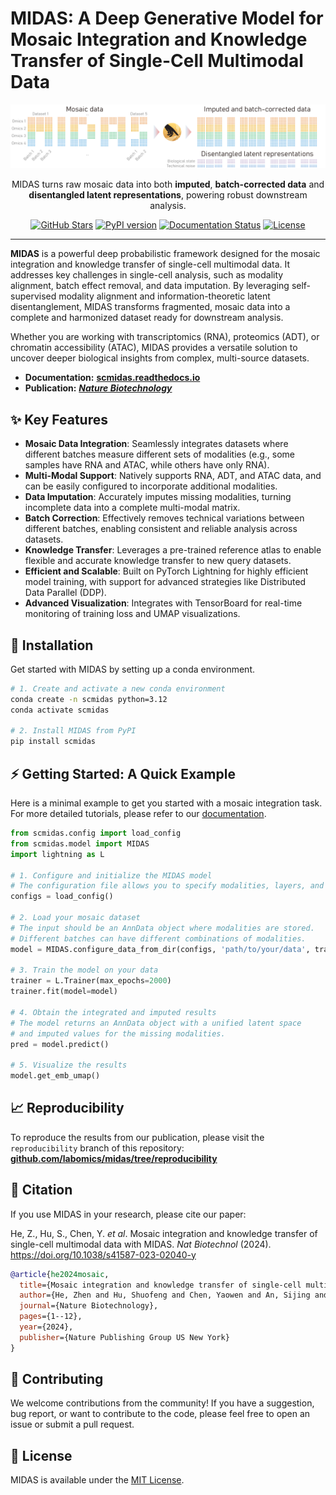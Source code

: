 # MIDAS: A Deep Generative Model for Mosaic Integration and Knowledge Transfer of Single-Cell Multimodal Data

<div align="center">
  <img src="docs/source/_static/img/midas_logo_vertical.png" alt="MIDAS Logo" width="1200px">
</div>

<p align="center">
  MIDAS turns raw mosaic data into both <strong>imputed</strong>, <strong>batch-corrected data</strong> and <strong>disentangled latent representations</strong>, powering robust downstream analysis.
</p>

<p align="center">
  <a href="https://github.com/labomics/midas/stargazers"><img src="https://img.shields.io/github/stars/labomics/midas?style=social" alt="GitHub Stars"></a>
  <a href="https://pypi.org/project/scmidas/"><img src="https://img.shields.io/pypi/v/scmidas" alt="PyPI version"></a>
  <a href="https://scmidas.readthedocs.io/en/latest/"><img src="https://img.shields.io/readthedocs/scmidas" alt="Documentation Status"></a>
  <a href="https://github.com/labomics/midas/LICENSE"><img src="https://img.shields.io/github/license/labomics/midas?v=1" alt="License"></a>
</p>

---

**MIDAS** is a powerful deep probabilistic framework designed for the mosaic integration and knowledge transfer of single-cell multimodal data. It addresses key challenges in single-cell analysis, such as modality alignment, batch effect removal, and data imputation. By leveraging self-supervised modality alignment and information-theoretic latent disentanglement, MIDAS transforms fragmented, mosaic data into a complete and harmonized dataset ready for downstream analysis.

Whether you are working with transcriptomics (RNA), proteomics (ADT), or chromatin accessibility (ATAC), MIDAS provides a versatile solution to uncover deeper biological insights from complex, multi-source datasets.

- **Documentation:** [**scmidas.readthedocs.io**](https://scmidas.readthedocs.io/en/latest/)
- **Publication:** [***Nature Biotechnology***](https://www.nature.com/articles/s41587-023-02040-y)

## ✨ Key Features

*   **Mosaic Data Integration**: Seamlessly integrates datasets where different batches measure different sets of modalities (e.g., some samples have RNA and ATAC, while others have only RNA).
*   **Multi-Modal Support**: Natively supports RNA, ADT, and ATAC data, and can be easily configured to incorporate additional modalities.
*   **Data Imputation**: Accurately imputes missing modalities, turning incomplete data into a complete multi-modal matrix.
*   **Batch Correction**: Effectively removes technical variations between different batches, enabling consistent and reliable analysis across datasets.
*   **Knowledge Transfer**: Leverages a pre-trained reference atlas to enable flexible and accurate knowledge transfer to new query datasets.
*   **Efficient and Scalable**: Built on PyTorch Lightning for highly efficient model training, with support for advanced strategies like Distributed Data Parallel (DDP).
*   **Advanced Visualization**: Integrates with TensorBoard for real-time monitoring of training loss and UMAP visualizations.

## 🚀 Installation

Get started with MIDAS by setting up a conda environment.

```bash
# 1. Create and activate a new conda environment
conda create -n scmidas python=3.12
conda activate scmidas

# 2. Install MIDAS from PyPI
pip install scmidas
```

## ⚡ Getting Started: A Quick Example

Here is a minimal example to get you started with a mosaic integration task. For more detailed tutorials, please refer to our [documentation](https://scmidas.readthedocs.io/en/latest/).

```python
from scmidas.config import load_config
from scmidas.model import MIDAS
import lightning as L

# 1. Configure and initialize the MIDAS model
# The configuration file allows you to specify modalities, layers, and other parameters.
configs = load_config()

# 2. Load your mosaic dataset
# The input should be an AnnData object where modalities are stored.
# Different batches can have different combinations of modalities.
model = MIDAS.configure_data_from_dir(configs, 'path/to/your/data', transform={'atac':'binarize'})

# 3. Train the model on your data
trainer = L.Trainer(max_epochs=2000)
trainer.fit(model=model)

# 4. Obtain the integrated and imputed results
# The model returns an AnnData object with a unified latent space 
# and imputed values for the missing modalities.
pred = model.predict()

# 5. Visualize the results
model.get_emb_umap()
```

## 📈 Reproducibility

To reproduce the results from our publication, please visit the `reproducibility` branch of this repository:
[**github.com/labomics/midas/tree/reproducibility**](https://github.com/labomics/midas/tree/reproducibility/)

## 📜 Citation

If you use MIDAS in your research, please cite our paper:

He, Z., Hu, S., Chen, Y. *et al*. Mosaic integration and knowledge transfer of single-cell multimodal data with MIDAS. *Nat Biotechnol* (2024). https://doi.org/10.1038/s41587-023-02040-y

```bibtex
@article{he2024mosaic,
  title={Mosaic integration and knowledge transfer of single-cell multimodal data with MIDAS},
  author={He, Zhen and Hu, Shuofeng and Chen, Yaowen and An, Sijing and Zhou, Jiahao and Liu, Runyan and Shi, Junfeng and Wang, Jing and Dong, Guohua and Shi, Jinhui and others},
  journal={Nature Biotechnology},
  pages={1--12},
  year={2024},
  publisher={Nature Publishing Group US New York}
}
```

## 🙌 Contributing

We welcome contributions from the community! If you have a suggestion, bug report, or want to contribute to the code, please feel free to open an issue or submit a pull request.

## 📝 License

MIDAS is available under the [MIT License](https://github.com/labomics/midas/blob/main/LICENSE).

